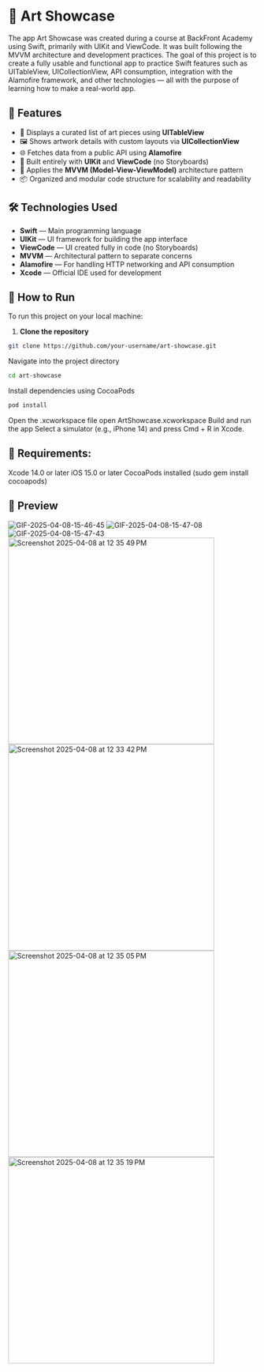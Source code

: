 # 📱 Art Showcase

The app Art Showcase was created during a course at BackFront Academy using Swift, primarily with UIKit and ViewCode.
It was built following the MVVM architecture and development practices.
The goal of this project is to create a fully usable and functional app to practice Swift features such as UITableView,
UICollectionView, API consumption, integration with the Alamofire framework, and other technologies — all with the 
purpose of learning how to make a real-world app.

## 🚀 Features

- 🎨 Displays a curated list of art pieces using **UITableView**
- 🖼️ Shows artwork details with custom layouts via **UICollectionView**
- 🌐 Fetches data from a public API using **Alamofire**
- 📱 Built entirely with **UIKit** and **ViewCode** (no Storyboards)
- 🧠 Applies the **MVVM (Model-View-ViewModel)** architecture pattern
- 📦 Organized and modular code structure for scalability and readability


## 🛠️ Technologies Used

- **Swift** — Main programming language
- **UIKit** — UI framework for building the app interface
- **ViewCode** — UI created fully in code (no Storyboards)
- **MVVM** — Architectural pattern to separate concerns
- **Alamofire** — For handling HTTP networking and API consumption
- **Xcode** — Official IDE used for development


## 🧪 How to Run

To run this project on your local machine:

1. **Clone the repository**

```bash
git clone https://github.com/your-username/art-showcase.git
```
Navigate into the project directory
```bash
cd art-showcase
```
Install dependencies using CocoaPods
```bash
pod install
```
Open the .xcworkspace file
open ArtShowcase.xcworkspace
Build and run the app
Select a simulator (e.g., iPhone 14) and press Cmd + R in Xcode.


## 📱 Requirements:

Xcode 14.0 or later
iOS 15.0 or later
CocoaPods installed (sudo gem install cocoapods)


## 🎥 Preview
![GIF-2025-04-08-15-46-45](https://github.com/user-attachments/assets/2fee2e1c-61a0-4a60-8bfc-daea06448c04)
![GIF-2025-04-08-15-47-08](https://github.com/user-attachments/assets/b035dcda-2fd9-4735-8af2-2a301ae552dd)
![GIF-2025-04-08-15-47-43](https://github.com/user-attachments/assets/d9a1cde5-3587-45a1-be94-d4c1bda8611e)
<img width="418" alt="Screenshot 2025-04-08 at 12 35 49 PM" src="https://github.com/user-attachments/assets/a7b9add1-0ce8-48ae-b734-71e8d9962e4d" />
<img width="418" alt="Screenshot 2025-04-08 at 12 33 42 PM" src="https://github.com/user-attachments/assets/cfb91add-f001-4a96-8c27-eaa5a7a2982b" />
<img width="418" alt="Screenshot 2025-04-08 at 12 35 05 PM" src="https://github.com/user-attachments/assets/97c4c404-c7b2-40ac-bac4-a5718a1cd2a0" />
<img width="418" alt="Screenshot 2025-04-08 at 12 35 19 PM" src="https://github.com/user-attachments/assets/167b238a-f36a-4201-97f3-a01c3fd1118d" />
